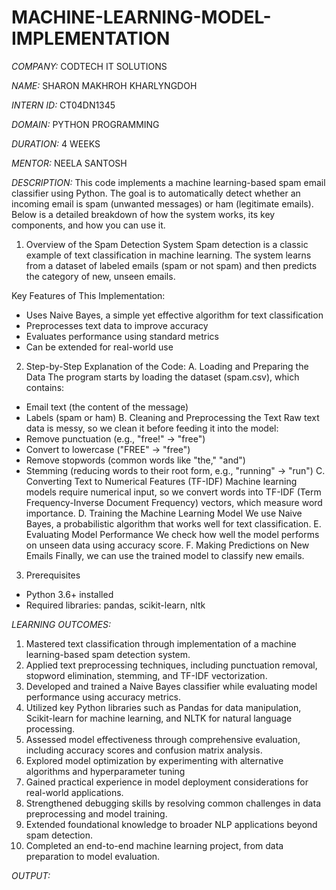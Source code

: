 # MACHINE-LEARNING-MODEL-IMPLEMENTATION

*COMPANY:* CODTECH IT SOLUTIONS

*NAME:* SHARON MAKHROH KHARLYNGDOH

*INTERN ID:* CT04DN1345

*DOMAIN:* PYTHON PROGRAMMING

*DURATION:* 4 WEEKS

*MENTOR:* NEELA SANTOSH

*DESCRIPTION:* This code implements a machine learning-based spam email classifier using Python. The goal is to automatically detect whether an incoming email is spam (unwanted messages) or ham (legitimate emails). Below is a detailed breakdown of how the system works, its key components, and how you can use it.

1. Overview of the Spam Detection System
Spam detection is a classic example of text classification in machine learning. The system learns from a dataset of labeled emails (spam or not spam) and then predicts the category of new, unseen emails.

Key Features of This Implementation:
  - Uses Naive Bayes, a simple yet effective algorithm for text classification
  - Preprocesses text data to improve accuracy
  - Evaluates performance using standard metrics
  - Can be extended for real-world use

2. Step-by-Step Explanation of the Code:
A. Loading and Preparing the Data
The program starts by loading the dataset (spam.csv), which contains:
  - Email text (the content of the message)
  - Labels (spam or ham)
B. Cleaning and Preprocessing the Text
Raw text data is messy, so we clean it before feeding it into the model:
  - Remove punctuation (e.g., "free!" → "free")
  - Convert to lowercase ("FREE" → "free")
  - Remove stopwords (common words like "the," "and")
  - Stemming (reducing words to their root form, e.g., "running" → "run")
C. Converting Text to Numerical Features (TF-IDF)
Machine learning models require numerical input, so we convert words into TF-IDF (Term Frequency-Inverse Document Frequency) vectors, which measure word importance.
D. Training the Machine Learning Model
We use Naive Bayes, a probabilistic algorithm that works well for text classification.
E. Evaluating Model Performance
We check how well the model performs on unseen data using accuracy score.
F. Making Predictions on New Emails
Finally, we can use the trained model to classify new emails.

3. Prerequisites
- Python 3.6+ installed
- Required libraries: pandas, scikit-learn, nltk

*LEARNING OUTCOMES:*
1. Mastered text classification through implementation of a machine learning-based spam detection system.
2. Applied text preprocessing techniques, including punctuation removal, stopword elimination, stemming, and TF-IDF vectorization.
3. Developed and trained a Naive Bayes classifier while evaluating model performance using accuracy metrics.
4. Utilized key Python libraries such as Pandas for data manipulation, Scikit-learn for machine learning, and NLTK for natural language processing.
5. Assessed model effectiveness through comprehensive evaluation, including accuracy scores and confusion matrix analysis.
6. Explored model optimization by experimenting with alternative algorithms and hyperparameter tuning
7. Gained practical experience in model deployment considerations for real-world applications.
8. Strengthened debugging skills by resolving common challenges in data preprocessing and model training.
9. Extended foundational knowledge to broader NLP applications beyond spam detection.
10. Completed an end-to-end machine learning project, from data preparation to model evaluation.

*OUTPUT:*

